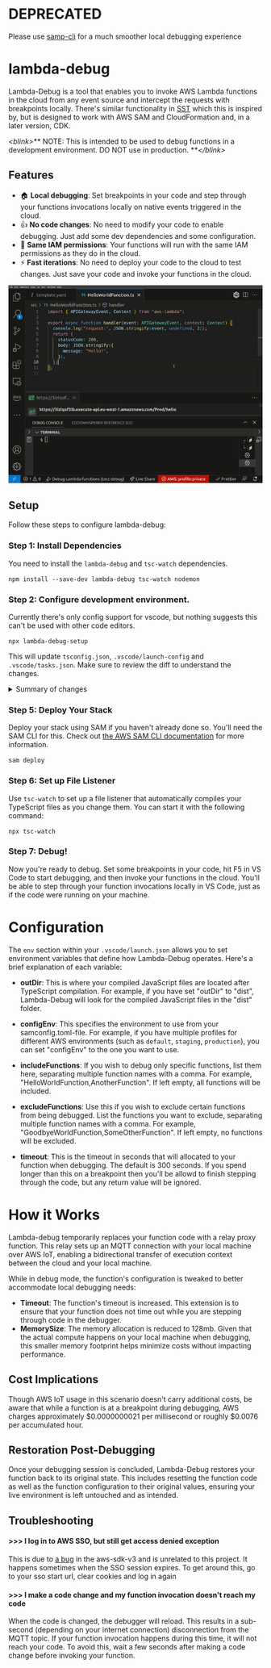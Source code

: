 # DEPRECATED

Please use [samp-cli](https://github.com/ljacobsson/samp-cli) for a much smoother local debugging experience






# lambda-debug

Lambda-Debug is a tool that enables you to invoke AWS Lambda functions in the cloud from any event source and intercept the requests with breakpoints locally. There's similar functionality in [SST](https://sst.dev/) which this is inspired by, but is designed to work with AWS SAM and CloudFormation and, in a later version, CDK.

*&lt;blink&gt;*** NOTE: This is intended to be used to debug functions in a development environment. DO NOT use in production. ***&lt;/blink&gt;*

## Features
* :house: **Local debugging**: Set breakpoints in your code and step through your functions invocations locally on native events triggered in the cloud.
* :+1: **No code changes**: No need to modify your code to enable debugging. Just add some dev dependencies and some configuration.
* :closed_lock_with_key: **Same IAM permissions**: Your functions will run with the same IAM permissions as they do in the cloud.
* :zap: **Fast iterations**: No need to deploy your code to the cloud to test changes. Just save your code and invoke your functions in the cloud.

![Demo](https://raw.githubusercontent.com/ljacobsson/lambda-debug/main/images/demo.gif)

## Setup

Follow these steps to configure lambda-debug:

### Step 1: Install Dependencies
You need to install the `lambda-debug` and `tsc-watch` dependencies. 

```
npm install --save-dev lambda-debug tsc-watch nodemon
```

### Step 2: Configure development environment.
Currently there's only config support for vscode, but nothing suggests this can't be used with other code editors.

```
npx lambda-debug-setup
```

This will update `tsconfig.json`, `.vscode/launch-config` and `.vscode/tasks.json`. Make sure to review the diff to understand the changes.

<details>
  <summary>Summary of changes</summary>
  <p>
    
### 1: Update tsconfig.json
Add the following to your `tsconfig.json` file along with the rest of your config:

```json
{
  "extends": "@tsconfig/node18/tsconfig.json",
  "compilerOptions": {
    "resolveJsonModule": true,
    "outDir": "dist",
    "sourceMap": true
  },
  "exclude": ["node_modules", "dist/**/*"]
}
```

### 2: Update .vscode/launch.json
Add the following configuration to your `.vscode/launch.json` file:

```json
{
  "version": "0.2.0",
  "configurations": [
    {
      "type": "node",
      "request": "launch",
      "name": "Debug Lambda functions",
      "runtimeExecutable": "${workspaceFolder}/node_modules/.bin/nodemon",
      "skipFiles": ["<node_internals>/**"],
      "program": "${workspaceFolder}/node_modules/lambda-debug/connect.js",
      "restart": true,
      "env": {
        "outDir": "dist"
      },
      "postDebugTask": "lambda-debug-cleanup",
      "console": "integratedTerminal",
      "internalConsoleOptions": "neverOpen"      
    },
  ]
}
```

### 3: Update .vscode/tasks.json
Add the following task to your `.vscode/tasks.json` file:

```json
{
  "version": "2.0.0",
  "tasks": [
    {
      "label": "lambda-debug-cleanup",
      "type": "shell",      
      "command": "node ${workspaceFolder}/node_modules/lambda-debug/cleanup.js"
    }
  ]
}
```
  </p>
</details>

### Step 5: Deploy Your Stack
Deploy your stack using SAM if you haven't already done so. You'll need the SAM CLI for this. Check out [the AWS SAM CLI documentation](https://docs.aws.amazon.com/serverless-application-model/latest/developerguide/serverless-sam-cli-install.html) for more information.

```
sam deploy
```

### Step 6: Set up File Listener
Use `tsc-watch` to set up a file listener that automatically compiles your TypeScript files as you change them. You can start it with the following command:

```
npx tsc-watch
```

### Step 7: Debug!
Now you're ready to debug. Set some breakpoints in your code, hit F5 in VS Code to start debugging, and then invoke your functions in the cloud. You'll be able to step through your function invocations locally in VS Code, just as if the code were running on your machine.


# Configuration

The `env` section within your `.vscode/launch.json` allows you to set environment variables that define how Lambda-Debug operates. Here's a brief explanation of each variable:

- **outDir**: This is where your compiled JavaScript files are located after TypeScript compilation. For example, if you have set "outDir" to "dist", Lambda-Debug will look for the compiled JavaScript files in the "dist" folder.

- **configEnv**: This specifies the environment to use from your samconfig.toml-file. For example, if you have multiple profiles for different AWS environments (such as `default`, `staging`, `production`), you can set "configEnv" to the one you want to use.

- **includeFunctions**: If you wish to debug only specific functions, list them here, separating multiple function names with a comma. For example, "HelloWorldFunction,AnotherFunction". If left empty, all functions will be included.

- **excludeFunctions**: Use this if you wish to exclude certain functions from being debugged. List the functions you want to exclude, separating multiple function names with a comma. For example, "GoodbyeWorldFunction,SomeOtherFunction". If left empty, no functions will be excluded.

- **timeout**: This is the timeout in seconds that will allocated to your function when debugging. The default is 300 seconds. If you spend longer than this on a breakpoint then you'll be allowd to finish stepping through the code, but any return value will be ignored.


# How it Works

Lambda-debug temporarily replaces your function code with a relay proxy function. This relay sets up an MQTT connection with your local machine over AWS IoT, enabling a bidirectional transfer of execution context between the cloud and your local machine.

While in debug mode, the function's configuration is tweaked to better accommodate local debugging needs:

- **Timeout**: The function's timeout is increased. This extension is to ensure that your function does not time out while you are stepping through code in the debugger.
- **MemorySize**: The memory allocation is reduced to 128mb. Given that the actual compute happens on your local machine when debugging, this smaller memory footprint helps minimize costs without impacting performance.

## Cost Implications

Though AWS IoT usage in this scenario doesn't carry additional costs, be aware that while a function is at a breakpoint during debugging, AWS charges approximately $0.0000000021 per millisecond or roughly $0.0076 per accumulated hour. 

## Restoration Post-Debugging

Once your debugging session is concluded, Lambda-Debug restores your function back to its original state. This includes resetting the function code as well as the function configuration to their original values, ensuring your live environment is left untouched and as intended.

## Troubleshooting
#### >>> I log in to AWS SSO, but still get access denied exception
This is due to [a bug](https://github.com/aws/aws-sdk/issues/531) in the aws-sdk-v3 and is unrelated to this project. It happens sometimes when the SSO session expires. To get around this, go to your sso start url, clear cookies and log in again

#### >>> I make a code change and my function invocation doesn't reach my code
When the code is changed, the debugger will reload. This results in a sub-second (depending on your internet connection) disconnection from the MQTT topic. If your function invocation happens during this time, it will not reach your code. To avoid this, wait a few seconds after making a code change before invoking your function.
